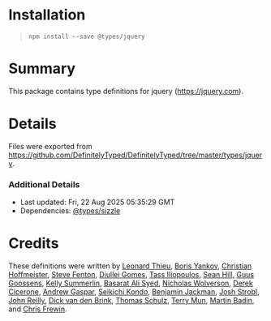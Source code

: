 # Installation
> `npm install --save @types/jquery`

# Summary
This package contains type definitions for jquery (https://jquery.com).

# Details
Files were exported from https://github.com/DefinitelyTyped/DefinitelyTyped/tree/master/types/jquery.

### Additional Details
 * Last updated: Fri, 22 Aug 2025 05:35:29 GMT
 * Dependencies: [@types/sizzle](https://npmjs.com/package/@types/sizzle)

# Credits
These definitions were written by [Leonard Thieu](https://github.com/leonard-thieu), [Boris Yankov](https://github.com/borisyankov), [Christian Hoffmeister](https://github.com/choffmeister), [Steve Fenton](https://github.com/Steve-Fenton), [Diullei Gomes](https://github.com/Diullei), [Tass Iliopoulos](https://github.com/tasoili), [Sean Hill](https://github.com/seanski), [Guus Goossens](https://github.com/Guuz), [Kelly Summerlin](https://github.com/ksummerlin), [Basarat Ali Syed](https://github.com/basarat), [Nicholas Wolverson](https://github.com/nwolverson), [Derek Cicerone](https://github.com/derekcicerone), [Andrew Gaspar](https://github.com/AndrewGaspar), [Seikichi Kondo](https://github.com/seikichi), [Benjamin Jackman](https://github.com/benjaminjackman), [Josh Strobl](https://github.com/JoshStrobl), [John Reilly](https://github.com/johnnyreilly), [Dick van den Brink](https://github.com/DickvdBrink), [Thomas Schulz](https://github.com/King2500), [Terry Mun](https://github.com/terrymun), [Martin Badin](https://github.com/martin-badin), and [Chris Frewin](https://github.com/princefishthrower).
